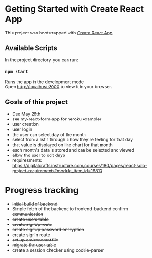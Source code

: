 # Getting Started with Create React App

This project was bootstrapped with [Create React App](https://github.com/facebook/create-react-app).

## Available Scripts

In the project directory, you can run:

### `npm start`

Runs the app in the development mode.\
Open [http://localhost:3000](http://localhost:3000) to view it in your browser.

## Goals of this project
- Due May 26th
- see my-react-form-app for heroku examples
- user creation
- user login
- the user can select day of the month
- select from a list 1 through 5 how they're feeling for that day
- that value is displayed on line chart for that month
- each month's data is stored and can be selected and viewed
- allow the user to edit days
- requiresments: https://digitalcrafts.instructure.com/courses/180/pages/react-solo-project-requirements?module_item_id=16813

# Progress tracking
- ~~initial build of backend~~
- ~~Simple fetch of the backend to frontend-backend confirm communication~~
- ~~create users table~~
- ~~create signUp route~~
- ~~create signUp password encryption~~
- create signIn route
- ~~set up environemnt file~~
- ~~migrate the user table~~
- create a session checker using cookie-parser



